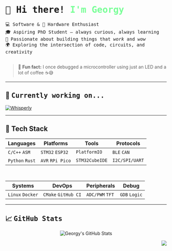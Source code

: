 <!-- README.md -->

<h1 style="font-family: 'JetBrains Mono', 'Fira Code', monospace;">👋 Hi there! <span style="color: #79FF97">I'm Georgy</span></h1>

<p style="font-family: 'JetBrains Mono', monospace;">
💻 Software & 🔧 Hardware Enthusiast <br>
🎓 Aspiring PhD Student — always curious, always learning <br>
🧠 Passionate about building things that <em>work</em> and <em>wow</em> <br>
🌍 Exploring the intersection of code, circuits, and creativity <br><br>

> 🧊 <strong>Fun fact:</strong> I once debugged a microcontroller using just an LED and a lot of coffee ☕😅
</p>

---

## 🔭 <span style="font-family: 'JetBrains Mono', monospace;">Currently working on...</span>
[![Whisperly](https://svg.bookmark.style/api?url=https://github.com/lnewtium/whisperly&mode=dark&style=horizontal)](https://github.com/lnewtium/whisperly)


---

## 🧰 Tech Stack

| **Languages**       | **Platforms**        | **Tools**           | **Protocols**      |
|---------------------|----------------------|---------------------|--------------------|
| `C/C++` `ASM`       | `STM32` `ESP32`      | `PlatformIO`        | `BLE` `CAN`        |
| `Python` `Rust`     | `AVR` `RPi Pico`     | `STM32CubeIDE`      | `I2C/SPI/UART`     |

<br/>

| **Systems**         | **DevOps**           | **Peripherals**     | **Debug**          |
|---------------------|----------------------|---------------------|--------------------|
| `Linux` `Docker`    | `CMake` `GitHub CI`  | `ADC/PWM` `TFT`     | `GDB` `Logic`      |

---

## 📈 <span style="font-family: 'JetBrains Mono', monospace;">GitHub Stats</span>

<p align="center">
  <img src="https://github-readme-stats.vercel.app/api?username=GeorgyCherkasov&show_icons=true&theme=dark" alt="Georgy's GitHub Stats" />
</p>
<p align="right">
  <a href="https://archlinux.org/">
    <img src="https://img.shields.io/badge/btw_I_use-Arch-1793D1?style=flat-square&logo=arch-linux&logoColor=white&labelColor=333333"/>
  </a>
</p>
